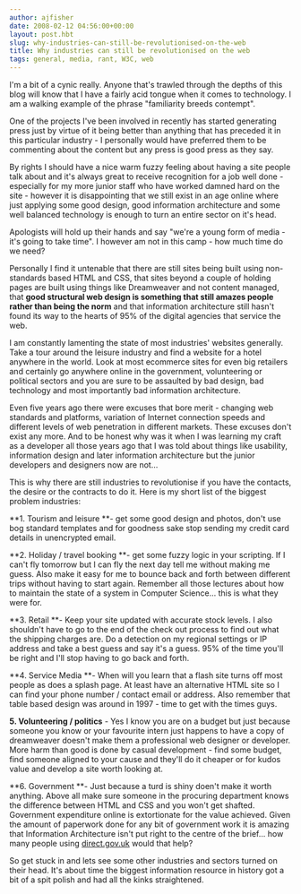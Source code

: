 ```yaml
---
author: ajfisher
date: 2008-02-12 04:56:00+00:00
layout: post.hbt
slug: why-industries-can-still-be-revolutionised-on-the-web
title: Why industries can still be revolutionised on the web
tags: general, media, rant, W3C, web
---
```


I'm a bit of a cynic really. Anyone that's trawled through the depths of this blog will know that I have a fairly acid tongue when it comes to technology. I am a walking example of the phrase "familiarity breeds contempt".

One of the projects I've been involved in recently has started generating press just by virtue of it being better than anything that has preceded it in this particular industry - I personally would have preferred them to be commenting about the content but any press is good press as they say.

By rights I should have a nice warm fuzzy feeling about having a site people talk about and it's always great to receive recognition for a job well done - especially for my more junior staff who have worked damned hard on the site - however it is disappointing that we still exist in an age online where just applying some good design, good information architecture and some well balanced technology is enough to turn an entire sector on it's head.

Apologists will hold up their hands and say "we're a young form of media - it's going to take time". I however am not in this camp - how much time do we need?

Personally I find it untenable that there are still sites being built using non-standards based HTML and CSS, that sites beyond a couple of holding pages are built using things like Dreamweaver and not content managed, that <b>good structural web design is something that still amazes people rather than being the norm</b> and that information architecture still hasn't found its way to the hearts of 95% of the digital agencies that service the web.

I am constantly lamenting the state of most industries' websites generally. Take a tour around the leisure industry and find a website for a hotel anywhere in the world. Look at most ecommerce sites for even big retailers and certainly go anywhere online in the government, volunteering or political sectors and you are sure to be assaulted by bad design, bad technology and most importantly bad information architecture.

Even five years ago there were excuses that bore merit - changing web standards and platforms, variation of Internet connection speeds and different levels of web penetration in different markets. These excuses don't exist any more. And to be honest why was it when I was learning my craft as a developer all those years ago that I was told about things like usability, information design and later information architecture but the junior developers and designers now are not...

This is why there are still industries to revolutionise if you have the contacts, the desire or the contracts to do it. Here is my short list of the biggest problem industries:

**1. Tourism and leisure **- get some good design and photos, don't use bog standard templates and for goodness sake stop sending my credit card details in unencrypted email.

**2. Holiday / travel booking **- get some fuzzy logic in your scripting. If I can't fly tomorrow but I can fly the next day tell me without making me guess. Also make it easy for me to bounce back and forth between different trips without having to start again. Remember all those lectures about how to maintain the state of a system in Computer Science... this is what they were for.

**3. Retail **- Keep your site updated with accurate stock levels. I also shouldn't have to go to the end of the check out process to find out what the shipping charges are. Do a detection on my regional settings or IP address and take a best guess and say it's a guess. 95% of the time you'll be right and I'll stop having to go back and forth.

**4. Service Media **- When will you learn that a flash site turns off most people as does a splash page. At least have an alternative HTML site so I can find your phone number / contact email or address. Also remember that table based design was around in 1997 - time to get with the times guys.

**5. Volunteering / politics** - Yes I know you are on a budget but just because someone you know or your favourite intern just happens to have a copy of dreamweaver doesn't make them a professional web designer or developer. More harm than good is done by casual development - find some budget, find someone aligned to your cause and they'll do it cheaper or for kudos value and develop a site worth looking at.

**6. Government **- Just because a turd is shiny doen't make it worth anything. Above all make sure someone in the procuring department knows the difference between HTML and CSS and you won't get shafted. Government expenditure online is extortionate for the value achieved. Given the amount of paperwork done for any bit of government work it is amazing that Information Architecture isn't put right to the centre of the brief... how many people using [direct.gov.uk](http://www.direct.gov.uk/) would that help?

So get stuck in and lets see some other industries and sectors turned on their head. It's about time the biggest information resource in history got a bit of a spit polish and had all the kinks straightened.
